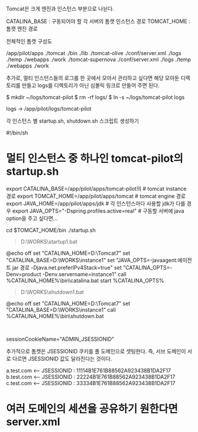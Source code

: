 Tomcat은 크게 엔진과 인스턴스 부분으로 나뉜다.

CATALINA_BASE : 구동되어야 할 각 서버의 톰캣 인스턴스 경로
TOMCAT_HOME : 톰캣 엔진 경로


전체적인 톰캣 구성도

/app/pilot/apps
               ./tomcat
                    ./bin
                    ./lib
               ./tomcat-olive
                    ./conf/server.xml
                    ./logs
                    ./temp
                    ./webapps
                    ./work
               ./tomcat-supernova
                    ./conf/server.xml
                    ./logs
                    ./temp
                    ./webapps
                    ./work


추가로, 멀티 인스턴스들의 로그를 한 곳에서 모아서 관리하고 싶다면 해당 모아둔 디렉토리를 만들고 logs를 디렉토리가 아닌 심볼릭 링크로 만들어 주면 된다.

$ mkdir ~/logs/tomcat-pilot
$ rm -rf logs/
$ ln -s ~/logs/tomcat-pilot logs

logs -> /app/pilot/logs/tomcat-pilot

각 인스턴스 별 startup.sh, shutdown.sh 스크립트 생성하기

#!/bin/sh
# 멀티 인스턴스 중 하나인 tomcat-pilot의 startup.sh

export CATALINA_BASE=/app/pilot/apps/tomcat-pilot의 # tomcat instance 경로
export TOMCAT_HOME=/app/pilot/apps/tomcat # tomcat engine 경로
export JAVA_HOME=/app/pilot/apps/jdk # 각 인스턴스마다 사용할 jdk가 다를 경우
export JAVA_OPTS="-Dspring.profiles.active=real" # 구동할 서버에 java option을 주고 싶다면...

cd $TOMCAT_HOME/bin
./startup.sh


> D:\WORKS\startup1.bat

@echo off
set "CATALINA_HOME=D:\Tomcat7"
set "CATALINA_BASE=D:\WORKS\instance1"
set "JAVA_OPTS=-javaagent:에이전트 jar 경로 -Djava.net.preferIPv4Stack=true"
set "CATALINA_OPTS=-Denv=product -Denv.servername=instance1"
call %CATALINA_HOME%\bin\catalina.bat start %CATALINA_OPTS%

> D:\WORKS\shutdown1.bat

@echo off
set "CATALINA_HOME=D:\Tomcat7"
set "CATALINA_BASE=D:\WORKS\instance1"
call %CATALINA_HOME%\bin\shutdown.bat

<Context path="/" docBase="/app/deploy/pilot/doc_base" reloadable="false"/> \
<Context path="/pilot" debug="0" privileged="true" docBase="pilot.war" />




sessionCookieName="ADMIN_JSESSIONID"

추가적으로 톰켓은 JSESSIONID 쿠키를 풀 도메인으로 셋팅한다. 
즉, 서브 도메인이 서로 다르면 JSESSIONID 값도 달라진다는 것이다.

a.test.com <-- JSESSIONID : 11114B1E761B88562A923438B1DA2F17
b.test.com <-- JSESSIONID : 22224B1E761B88562A923438B1DA2F17
c.test.com <-- JSESSIONID : 33334B1E761B88562A923438B1DA2F17



# 여러 도메인의 세션을 공유하기 원한다면 server.xml 

<Context sessionCookieDomain=”.test.com”>



